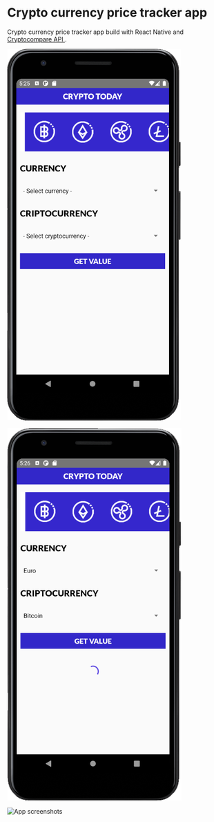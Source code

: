 # Crypto currency price tracker app

Crypto currency price tracker app build with React Native and [Cryptocompare API ](https://min-api.cryptocompare.com/documentation).

![App screenshots](/android/assets/img/captura1.PNG)

![App screenshots](/android/assets/img/captura2.PNG)

![App screenshots](/android/assets/img/captura3.PNG)

